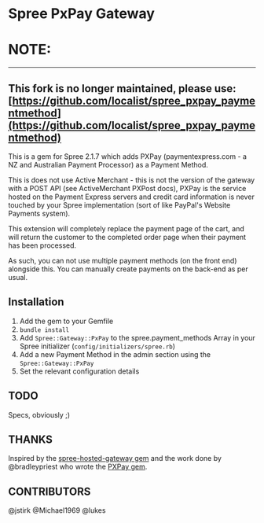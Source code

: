 # Spree PxPay Gateway

# NOTE:

----
This fork is no longer maintained, please use:
[https://github.com/localist/spree_pxpay_paymentmethod](https://github.com/localist/spree_pxpay_paymentmethod)
---

This is a gem for Spree 2.1.7 which adds PXPay (paymentexpress.com - a NZ and
Australian Payment Processor) as a Payment Method.

This is does not use Active Merchant - this is not the version of the gateway
with a POST API (see ActiveMerchant PXPost docs), PXPay is the service hosted
on the Payment Express servers and credit card information is never touched by
your Spree implementation (sort of like PayPal's Website Payments system).

This extension will completely replace the payment page of the cart, and will
return the customer to the completed order page when their payment has been
processed.

As such, you can not use multiple payment methods (on the front end) alongside
this. You can manually create payments on the back-end as per usual.

## Installation

 1. Add the gem to your Gemfile
 2. `bundle install`
 3. Add `Spree::Gateway::PxPay` to the spree.payment_methods Array in your Spree initializer (`config/initializers/spree.rb`)
 4. Add a new Payment Method in the admin section using the `Spree::Gateway::PxPay`
 5. Set the relevant configuration details

## TODO

Specs, obviously ;)

## THANKS

Inspired by the [spree-hosted-gateway gem](https://github.com/joshmcarthur/spree-hosted-gateway) and the work done by
@bradleypriest who wrote the [PXPay gem](https://github.com/bradleypriest/pxpay).

## CONTRIBUTORS

@jstirk
@Michael1969
@lukes
